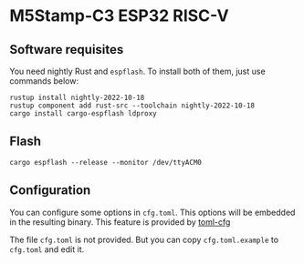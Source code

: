 # M5Stamp-C3 ESP32 RISC-V

## Software requisites

You need nightly Rust and `espflash`. To install both of them, just use commands
below:

```shell
rustup install nightly-2022-10-18
rustup component add rust-src --toolchain nightly-2022-10-18
cargo install cargo-espflash ldproxy
```

## Flash

```shell
cargo espflash --release --monitor /dev/ttyACM0
```

## Configuration

You can configure some options in `cfg.toml`. This options will be embedded in
the resulting binary. This feature is provided
by [toml-cfg](https://crates.io/crates/toml-cfg)

The file `cfg.toml` is not provided. But you can copy `cfg.toml.example`
to `cfg.toml` and edit it. 